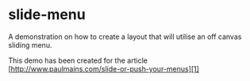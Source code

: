 slide-menu
==========

A demonstration on how to create a layout that will utilise an off canvas sliding menu.

This demo has been created for the article [http://www.paulmains.com/slide-or-push-your-menus][1]


[1]: http://www.paulmains.com/slide-or-push-your-menus